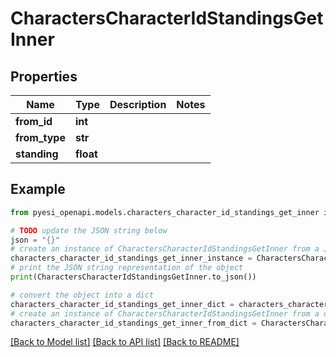 # CharactersCharacterIdStandingsGetInner


## Properties

Name | Type | Description | Notes
------------ | ------------- | ------------- | -------------
**from_id** | **int** |  | 
**from_type** | **str** |  | 
**standing** | **float** |  | 

## Example

```python
from pyesi_openapi.models.characters_character_id_standings_get_inner import CharactersCharacterIdStandingsGetInner

# TODO update the JSON string below
json = "{}"
# create an instance of CharactersCharacterIdStandingsGetInner from a JSON string
characters_character_id_standings_get_inner_instance = CharactersCharacterIdStandingsGetInner.from_json(json)
# print the JSON string representation of the object
print(CharactersCharacterIdStandingsGetInner.to_json())

# convert the object into a dict
characters_character_id_standings_get_inner_dict = characters_character_id_standings_get_inner_instance.to_dict()
# create an instance of CharactersCharacterIdStandingsGetInner from a dict
characters_character_id_standings_get_inner_from_dict = CharactersCharacterIdStandingsGetInner.from_dict(characters_character_id_standings_get_inner_dict)
```
[[Back to Model list]](../README.md#documentation-for-models) [[Back to API list]](../README.md#documentation-for-api-endpoints) [[Back to README]](../README.md)


